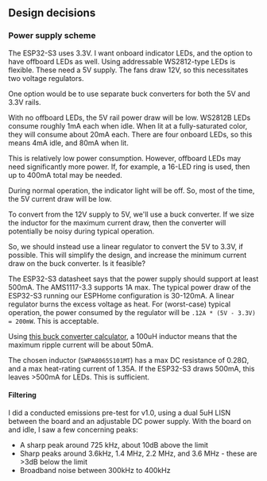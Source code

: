 ## Design decisions

### Power supply scheme

The ESP32-S3 uses 3.3V. I want onboard indicator LEDs, and the option to have offboard LEDs as well. Using addressable WS2812-type LEDs is flexible. These need a 5V supply. The fans draw 12V, so this necessitates two voltage regulators.

One option would be to use separate buck converters for both the 5V and 3.3V rails.

With no offboard LEDs, the 5V rail power draw will be low. WS2812B LEDs consume roughly 1mA each when idle. When lit at a fully-saturated color, they will consume about 20mA each. There are four onboard LEDs, so this means 4mA idle, and 80mA when lit.

This is relatively low power consumption. However, offboard LEDs may need significantly more power. If, for example, a 16-LED ring is used, then up to 400mA total may be needed.

During normal operation, the indicator light will be off. So, most of the time, the 5V current draw will be low.

To convert from the 12V supply to 5V, we'll use a buck converter. If we size the inductor for the maximum current draw, then the converter will potentially be noisy during typical operation.

So, we should instead use a linear regulator to convert the 5V to 3.3V, if possible. This will simplify the design, and increase the minimum current draw on the buck converter. Is it feasible?

The ESP32-S3 datasheet says that the power supply should support at least 500mA. The AMS1117-3.3 supports 1A max. The typical power draw of the ESP32-S3 running our ESPHome configuration is 30-120mA. A linear regulator burns the excess voltage as heat. For (worst-case) typical operation, the power consumed by the regulator will be `.12A * (5V - 3.3V) = 200mW`. This is acceptable.

Using [this buck converter calculator](http://schmidt-walter-schaltnetzteile.de/smps_e/abw_smps_e.html), a 100uH inductor means that the maximum ripple current will be about 50mA.

The chosen inductor (`SWPA8065S101MT`) has a max DC resistance of 0.28Ω, and a max heat-rating current of 1.35A. If the ESP32-S3 draws 500mA, this leaves >500mA for LEDs. This is sufficient.

#### Filtering

I did a conducted emissions pre-test for v1.0, using a dual 5uH LISN between the board and an adjustable DC power supply. With the board on and idle, I saw a few concerning peaks:

- A sharp peak around 725 kHz, about 10dB above the limit
- Sharp peaks around 3.6kHz, 1.4 MHz, 2.2 MHz, and 3.6 MHz - these are >3dB below the limit
- Broadband noise between 300kHz to 400kHz
